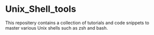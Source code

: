 # Unix_Shell_tools
This repositery contains a collection of tutorials and code snippets to master various Unix shells such as zsh and bash.
